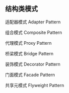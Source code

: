 ## 结构类模式

适配器模式 Adapter Pattern

组合模式 Composite Pattern

代理模式 Proxy Pattern

桥梁模式 Bridge Pattern

装饰模式 Decorator Pattern

门面模式 Facade Pattern

共享元模式 Flyweight Pattern

